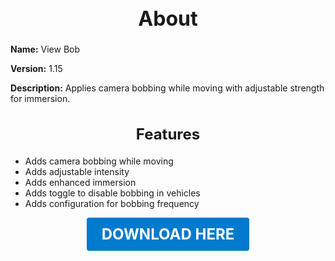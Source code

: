 <h1 style="text-align:center; font-size:2rem; font-weight:bold;">About</h1>

**Name:**
View Bob

**Version:**
1.15

**Description:**
Applies camera bobbing while moving with adjustable strength for immersion.

<h2 style="text-align:center; font-size:1.5rem; font-weight:bold;">Features</h2>

- Adds camera bobbing while moving
- Adds adjustable intensity
- Adds enhanced immersion
- Adds toggle to disable bobbing in vehicles
- Adds configuration for bobbing frequency





<p align="center"><a href="https://github.com/LiliaFramework/Modules/raw/refs/heads/gh-pages/viewbob.zip" style="display:inline-block;padding:12px 24px;font-size:1.5rem;font-weight:bold;text-decoration:none;color:#fff;background-color:var(--md-primary-fg-color,#007acc);border-radius:4px;">DOWNLOAD HERE</a></p>